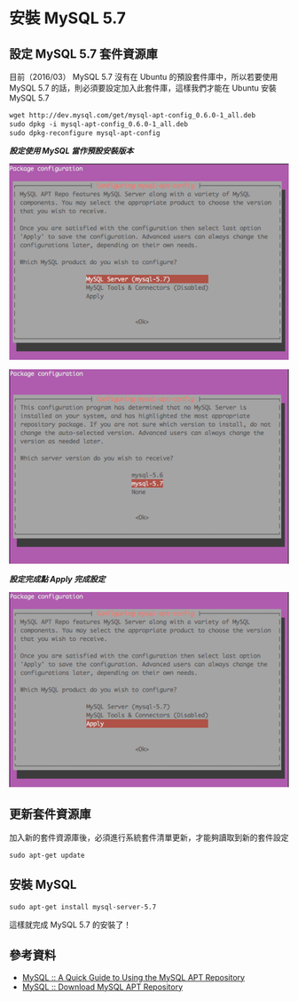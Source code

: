 # 安裝 MySQL 5.7

## 設定 MySQL 5.7 套件資源庫

目前（2016/03） MySQL 5.7 沒有在 Ubuntu 的預設套件庫中，所以若要使用 MySQL 5.7 的話，則必須要設定加入此套件庫，這樣我們才能在 Ubuntu 安裝 MySQL 5.7

```shell
wget http://dev.mysql.com/get/mysql-apt-config_0.6.0-1_all.deb
sudo dpkg -i mysql-apt-config_0.6.0-1_all.deb
sudo dpkg-reconfigure mysql-apt-config
```

***設定使用 MySQL 當作預設安裝版本***

![設定 MySQL 版本1](./images/install-mysql-5.7-setting-1.png)

![設定 MySQL 版本2](./images/install-mysql-5.7-setting-2.png)

***設定完成點 Apply 完成設定***

![完成設定 MySQL 版本](./images/install-mysql-5.7-setting-apply.png)

## 更新套件資源庫

加入新的套件資源庫後，必須進行系統套件清單更新，才能夠讀取到新的套件設定

```shell
sudo apt-get update
```

## 安裝 MySQL

```shell
sudo apt-get install mysql-server-5.7
```

這樣就完成 MySQL 5.7 的安裝了！

## 參考資料
* [MySQL :: A Quick Guide to Using the MySQL APT Repository](https://dev.mysql.com/doc/mysql-apt-repo-quick-guide/en/)
* [MySQL :: Download MySQL APT Repository](https://dev.mysql.com/downloads/repo/apt/)
